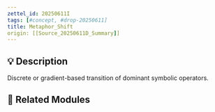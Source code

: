 ```yaml
---
zettel_id: 20250611I
tags: [#concept, #drop-20250611]
title: Metaphor_Shift
origin: [[Source_20250611D_Summary]]
---
```


## 💡 Description
Discrete or gradient-based transition of dominant symbolic operators.

## 🔗 Related Modules
<!-- Will be filled in during integration pass -->
